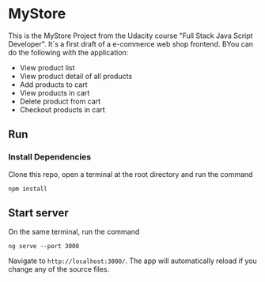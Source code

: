 # MyStore

This is the MyStore Project from the Udacity course "Full Stack Java Script Developer". It´s a first draft of a e-commerce web shop frontend. BYou can do the following with the application:

- View product list
- View product detail of all products
- Add products to cart
- View products in cart
- Delete product from cart 
- Checkout products in cart 

## Run 
### Install Dependencies 
Clone this repo, open a terminal at the root directory and run the command 

```
npm install
```

## Start server
On the same terminal, run the command 
```
ng serve --port 3000
```
Navigate to `http://localhost:3000/`. The app will automatically reload if you change any of the source files.